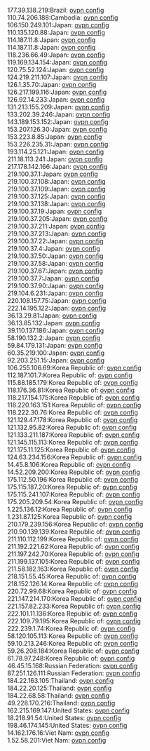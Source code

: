 177.39.138.219:Brazil: [ovpn config](vpn/177_39_138_219.ovpn)  
110.74.206.188:Cambodia: [ovpn config](vpn/110_74_206_188.ovpn)  
106.150.249.101:Japan: [ovpn config](vpn/106_150_249_101.ovpn)  
110.135.120.88:Japan: [ovpn config](vpn/110_135_120_88.ovpn)  
114.187.11.8:Japan: [ovpn config](vpn/114_187_11_8.ovpn)  
114.187.11.8:Japan: [ovpn config](vpn/114_187_11_8.ovpn)  
118.236.66.49:Japan: [ovpn config](vpn/118_236_66_49.ovpn)  
119.169.134.154:Japan: [ovpn config](vpn/119_169_134_154.ovpn)  
120.75.52.124:Japan: [ovpn config](vpn/120_75_52_124.ovpn)  
124.219.211.107:Japan: [ovpn config](vpn/124_219_211_107.ovpn)  
126.1.35.70:Japan: [ovpn config](vpn/126_1_35_70.ovpn)  
126.217.199.116:Japan: [ovpn config](vpn/126_217_199_116.ovpn)  
126.92.14.233:Japan: [ovpn config](vpn/126_92_14_233.ovpn)  
131.213.155.209:Japan: [ovpn config](vpn/131_213_155_209.ovpn)  
133.202.39.246:Japan: [ovpn config](vpn/133_202_39_246.ovpn)  
143.189.153.152:Japan: [ovpn config](vpn/143_189_153_152.ovpn)  
153.207.126.30:Japan: [ovpn config](vpn/153_207_126_30.ovpn)  
153.223.8.85:Japan: [ovpn config](vpn/153_223_8_85.ovpn)  
153.226.235.31:Japan: [ovpn config](vpn/153_226_235_31.ovpn)  
193.114.25.121:Japan: [ovpn config](vpn/193_114_25_121.ovpn)  
211.18.113.241:Japan: [ovpn config](vpn/211_18_113_241.ovpn)  
217.178.142.166:Japan: [ovpn config](vpn/217_178_142_166.ovpn)  
219.100.37.1:Japan: [ovpn config](vpn/219_100_37_1.ovpn)  
219.100.37.108:Japan: [ovpn config](vpn/219_100_37_108.ovpn)  
219.100.37.109:Japan: [ovpn config](vpn/219_100_37_109.ovpn)  
219.100.37.125:Japan: [ovpn config](vpn/219_100_37_125.ovpn)  
219.100.37.138:Japan: [ovpn config](vpn/219_100_37_138.ovpn)  
219.100.37.19:Japan: [ovpn config](vpn/219_100_37_19.ovpn)  
219.100.37.205:Japan: [ovpn config](vpn/219_100_37_205.ovpn)  
219.100.37.211:Japan: [ovpn config](vpn/219_100_37_211.ovpn)  
219.100.37.213:Japan: [ovpn config](vpn/219_100_37_213.ovpn)  
219.100.37.22:Japan: [ovpn config](vpn/219_100_37_22.ovpn)  
219.100.37.4:Japan: [ovpn config](vpn/219_100_37_4.ovpn)  
219.100.37.50:Japan: [ovpn config](vpn/219_100_37_50.ovpn)  
219.100.37.58:Japan: [ovpn config](vpn/219_100_37_58.ovpn)  
219.100.37.67:Japan: [ovpn config](vpn/219_100_37_67.ovpn)  
219.100.37.7:Japan: [ovpn config](vpn/219_100_37_7.ovpn)  
219.100.37.90:Japan: [ovpn config](vpn/219_100_37_90.ovpn)  
219.104.6.231:Japan: [ovpn config](vpn/219_104_6_231.ovpn)  
220.108.157.75:Japan: [ovpn config](vpn/220_108_157_75.ovpn)  
222.14.195.122:Japan: [ovpn config](vpn/222_14_195_122.ovpn)  
36.13.29.81:Japan: [ovpn config](vpn/36_13_29_81.ovpn)  
36.13.85.132:Japan: [ovpn config](vpn/36_13_85_132.ovpn)  
39.110.137.186:Japan: [ovpn config](vpn/39_110_137_186.ovpn)  
58.190.132.2:Japan: [ovpn config](vpn/58_190_132_2.ovpn)  
59.84.179.131:Japan: [ovpn config](vpn/59_84_179_131.ovpn)  
60.35.219.100:Japan: [ovpn config](vpn/60_35_219_100.ovpn)  
92.203.251.15:Japan: [ovpn config](vpn/92_203_251_15.ovpn)  
106.255.106.69:Korea Republic of: [ovpn config](vpn/106_255_106_69.ovpn)  
112.187.101.7:Korea Republic of: [ovpn config](vpn/112_187_101_7.ovpn)  
115.88.185.179:Korea Republic of: [ovpn config](vpn/115_88_185_179.ovpn)  
118.176.36.81:Korea Republic of: [ovpn config](vpn/118_176_36_81.ovpn)  
118.217.154.175:Korea Republic of: [ovpn config](vpn/118_217_154_175.ovpn)  
118.220.163.151:Korea Republic of: [ovpn config](vpn/118_220_163_151.ovpn)  
118.222.30.76:Korea Republic of: [ovpn config](vpn/118_222_30_76.ovpn)  
121.129.47.178:Korea Republic of: [ovpn config](vpn/121_129_47_178.ovpn)  
121.132.95.82:Korea Republic of: [ovpn config](vpn/121_132_95_82.ovpn)  
121.133.211.187:Korea Republic of: [ovpn config](vpn/121_133_211_187.ovpn)  
121.145.115.113:Korea Republic of: [ovpn config](vpn/121_145_115_113.ovpn)  
121.175.11.125:Korea Republic of: [ovpn config](vpn/121_175_11_125.ovpn)  
124.63.234.156:Korea Republic of: [ovpn config](vpn/124_63_234_156.ovpn)  
14.45.8.106:Korea Republic of: [ovpn config](vpn/14_45_8_106.ovpn)  
14.52.209.200:Korea Republic of: [ovpn config](vpn/14_52_209_200.ovpn)  
175.112.50.196:Korea Republic of: [ovpn config](vpn/175_112_50_196.ovpn)  
175.115.187.20:Korea Republic of: [ovpn config](vpn/175_115_187_20.ovpn)  
175.115.241.107:Korea Republic of: [ovpn config](vpn/175_115_241_107.ovpn)  
175.205.209.54:Korea Republic of: [ovpn config](vpn/175_205_209_54.ovpn)  
1.225.136.12:Korea Republic of: [ovpn config](vpn/1_225_136_12.ovpn)  
1.231.87.125:Korea Republic of: [ovpn config](vpn/1_231_87_125.ovpn)  
210.179.239.156:Korea Republic of: [ovpn config](vpn/210_179_239_156.ovpn)  
210.90.139.139:Korea Republic of: [ovpn config](vpn/210_90_139_139.ovpn)  
211.110.112.199:Korea Republic of: [ovpn config](vpn/211_110_112_199.ovpn)  
211.192.221.62:Korea Republic of: [ovpn config](vpn/211_192_221_62.ovpn)  
211.197.242.70:Korea Republic of: [ovpn config](vpn/211_197_242_70.ovpn)  
211.199.137.105:Korea Republic of: [ovpn config](vpn/211_199_137_105.ovpn)  
211.58.182.163:Korea Republic of: [ovpn config](vpn/211_58_182_163.ovpn)  
218.151.55.45:Korea Republic of: [ovpn config](vpn/218_151_55_45.ovpn)  
218.152.126.14:Korea Republic of: [ovpn config](vpn/218_152_126_14.ovpn)  
220.72.99.68:Korea Republic of: [ovpn config](vpn/220_72_99_68.ovpn)  
221.147.214.170:Korea Republic of: [ovpn config](vpn/221_147_214_170.ovpn)  
221.157.82.233:Korea Republic of: [ovpn config](vpn/221_157_82_233.ovpn)  
222.101.11.136:Korea Republic of: [ovpn config](vpn/222_101_11_136.ovpn)  
222.109.79.195:Korea Republic of: [ovpn config](vpn/222_109_79_195.ovpn)  
222.239.1.74:Korea Republic of: [ovpn config](vpn/222_239_1_74.ovpn)  
58.120.105.113:Korea Republic of: [ovpn config](vpn/58_120_105_113.ovpn)  
59.10.213.246:Korea Republic of: [ovpn config](vpn/59_10_213_246.ovpn)  
59.26.208.184:Korea Republic of: [ovpn config](vpn/59_26_208_184.ovpn)  
61.78.97.248:Korea Republic of: [ovpn config](vpn/61_78_97_248.ovpn)  
46.45.15.168:Russian Federation: [ovpn config](vpn/46_45_15_168.ovpn)  
87.251.126.111:Russian Federation: [ovpn config](vpn/87_251_126_111.ovpn)  
184.22.163.105:Thailand: [ovpn config](vpn/184_22_163_105.ovpn)  
184.22.20.125:Thailand: [ovpn config](vpn/184_22_20_125.ovpn)  
184.22.68.58:Thailand: [ovpn config](vpn/184_22_68_58.ovpn)  
49.228.170.216:Thailand: [ovpn config](vpn/49_228_170_216.ovpn)  
162.215.169.147:United States: [ovpn config](vpn/162_215_169_147.ovpn)  
18.218.91.54:United States: [ovpn config](vpn/18_218_91_54.ovpn)  
198.46.174.145:United States: [ovpn config](vpn/198_46_174_145.ovpn)  
14.162.176.16:Viet Nam: [ovpn config](vpn/14_162_176_16.ovpn)  
1.52.58.201:Viet Nam: [ovpn config](vpn/1_52_58_201.ovpn)  
